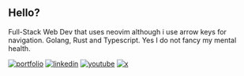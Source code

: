## Hello?
Full-Stack Web Dev that uses neovim although i use arrow keys for navigation.
Golang, Rust and Typescript. Yes I do not fancy my mental health.

[![portfolio](https://img.shields.io/badge/portfolio-000?style=for-the-badge&logo=vercel&logoColor=white)](https://yolenodev.vercel.app/) [![linkedin](https://img.shields.io/badge/linkedin-0A66C2?style=for-the-badge&logo=linkedin&logoColor=white)](https://www.linkedin.com/in/brownson-esiti-4b169b19b/) [![youtube](https://img.shields.io/badge/youtube-FF0000?style=for-the-badge&logo=youtube&logoColor=white)](https://youtube.com/@yolenodev) [![x](https://img.shields.io/badge/X-000000?style=for-the-badge&logo=x&logoColor=white)](https://x.com/yolenodev)
